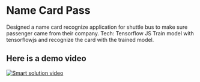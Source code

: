 # Name Card Pass

Designed a name card recognize application for shuttle bus to make sure passenger came from their company. Tech: Tensorflow JS
Train model with tensorflowjs and recognize the card with the trained model.

## Here is a demo video

[![Smart solution video](https://img.youtube.com/vi/wjKylwCUx9Q/0.jpg)](https://www.youtube.com/watch?v=wjKylwCUx9Q)

